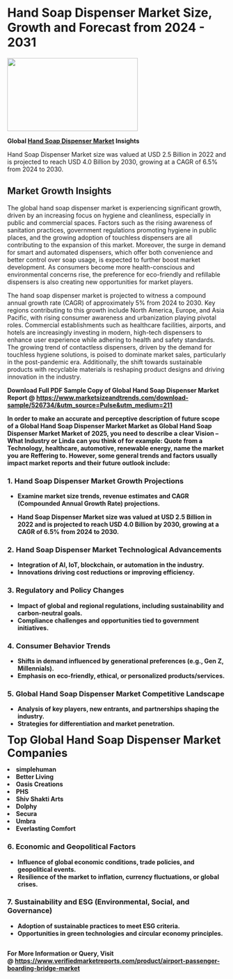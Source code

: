 <H1>Hand Soap Dispenser Market Size, Growth and Forecast from 2024 - 2031</H1><img class="aligncenter size-medium wp-image-584254" src="https://thirdeyenews.in/wp-content/uploads/2024/09/Global-Market-Research-300x168.jpeg" alt="" width="300" height="168" /><p><strong>Global&nbsp;<a href="https://www.marketsizeandtrends.com/download-sample/526734/&amp;utm_source=Pulse&amp;utm_medium=211">Hand Soap Dispenser Market</a> Insights</strong></p><p>Hand Soap Dispenser Market size was valued at USD 2.5 Billion in 2022 and is projected to reach USD 4.0 Billion by 2030, growing at a CAGR of 6.5% from 2024 to 2030.</p><p><h2>Market Growth Insights</h2> <p>The global hand soap dispenser market is experiencing significant growth, driven by an increasing focus on hygiene and cleanliness, especially in public and commercial spaces. Factors such as the rising awareness of sanitation practices, government regulations promoting hygiene in public places, and the growing adoption of touchless dispensers are all contributing to the expansion of this market. Moreover, the surge in demand for smart and automated dispensers, which offer both convenience and better control over soap usage, is expected to further boost market development. As consumers become more health-conscious and environmental concerns rise, the preference for eco-friendly and refillable dispensers is also creating new opportunities for market players.</p> <p><strong></strong></p> <p>The hand soap dispenser market is projected to witness a compound annual growth rate (CAGR) of approximately 5% from 2024 to 2030. Key regions contributing to this growth include North America, Europe, and Asia Pacific, with rising consumer awareness and urbanization playing pivotal roles. Commercial establishments such as healthcare facilities, airports, and hotels are increasingly investing in modern, high-tech dispensers to enhance user experience while adhering to health and safety standards. The growing trend of contactless dispensers, driven by the demand for touchless hygiene solutions, is poised to dominate market sales, particularly in the post-pandemic era. Additionally, the shift towards sustainable products with recyclable materials is reshaping product designs and driving innovation in the industry. <p><strong></p><p><span class=""><strong>Download Full PDF Sample Copy of Global Hand Soap Dispenser Market Report</strong> @ <a href="https://www.marketsizeandtrends.com/download-sample/526734/&amp;utm_source=Pulse&amp;utm_medium=211" target="_blank">https://www.marketsizeandtrends.com/download-sample/526734/&amp;utm_source=Pulse&amp;utm_medium=211</a></span></p><p>In order to make an accurate and perceptive description of future scope of a Global&nbsp;Hand Soap Dispenser Market Market as Global&nbsp;Hand Soap Dispenser Market Market of 2025, you need to describe a clear Vision &ndash; What Industry or Linda can you think of for example: Quote from a Technology, healthcare, automotive, renewable energy, name the market you are Reffering to. However, some general trends and factors usually impact market reports and their future outlook include:</p><h3>1.&nbsp;<strong>Hand Soap Dispenser Market Growth Projections</strong></h3><ul><li>Examine market size trends, revenue estimates and CAGR (Compounded Annual Growth Rate) projections.</li><li><p>Hand Soap Dispenser Market size was valued at USD 2.5 Billion in 2022 and is projected to reach USD 4.0 Billion by 2030, growing at a CAGR of 6.5% from 2024 to 2030.</p></li></ul><h3>2.&nbsp;<strong>Hand Soap Dispenser Market Technological Advancements</strong></h3><ul><li>Integration of AI, IoT, blockchain, or automation in the industry.</li><li>Innovations driving cost reductions or improving efficiency.</li></ul><h3>3.&nbsp;<strong>Regulatory and Policy Changes</strong></h3><ul><li>Impact of global and regional regulations, including sustainability and carbon-neutral goals.</li><li>Compliance challenges and opportunities tied to government initiatives.</li></ul><h3>4.&nbsp;<strong>Consumer Behavior Trends</strong></h3><ul><li>Shifts in demand influenced by generational preferences (e.g., Gen Z, Millennials).</li><li>Emphasis on eco-friendly, ethical, or personalized products/services.</li></ul><h3>5.&nbsp;<strong>Global Hand Soap Dispenser Market Competitive Landscape</strong></h3><ul><li>Analysis of key players, new entrants, and partnerships shaping the industry.</li><li>Strategies for differentiation and market penetration.</li></ul><p data-pm-slice="1 1 []"><span style="color: inherit; font-family: inherit; font-size: 25px;">Top Global Hand Soap Dispenser Market Companies</span></p><div class="" data-test-id=""><p><li>simplehuman</li><li> Better Living</li><li> Oasis Creations</li><li> PHS</li><li> Shiv Shakti Arts</li><li> Dolphy</li><li> Secura</li><li> Umbra</li><li> Everlasting Comfort</li></p></div><h3>6.&nbsp;<strong>Economic and Geopolitical Factors</strong></h3><ul><li>Influence of global economic conditions, trade policies, and geopolitical events.</li><li>Resilience of the market to inflation, currency fluctuations, or global crises.</li></ul><h3>7.&nbsp;<strong>Sustainability and ESG (Environmental, Social, and Governance)</strong></h3><ul><li>Adoption of sustainable practices to meet ESG criteria.</li><li>Opportunities in green technologies and circular economy principles.</li></ul><h2><strong style="font-size: 14px;">For More Information or Query, Visit @&nbsp;</strong><a style="background-color: #ffffff; font-size: 14px;" href="https://www.marketsizeandtrends.com/report/hand-soap-dispenser-market/" target="_blank">https://www.verifiedmarketreports.com/product/airport-passenger-boarding-bridge-market</a></h2>
